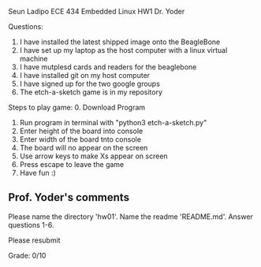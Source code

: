 Seun Ladipo 
ECE 434 Embedded Linux HW1
Dr. Yoder

Questions:
1. I have installed the latest shipped image onto the BeagleBone
2. I have set up my laptop as the host computer with a linux virtual machine
3. I have mutplesd cards and readers for the beaglebone
4. I have installed git on my host computer
5. I have signed up for the two google groups
6. The etch-a-sketch game is in my repository

Steps to play game:
0. Download Program
1. Run program in terminal with "python3 etch-a-sketch.py"
2. Enter height of the board into console
3. Enter width of the board tnto console
4. The board will no appear on the screen
5. Use arrow keys to  make Xs appear on screen 
6. Press escape to leave the game
7. Have fun :)

## Prof. Yoder's comments

Please name the directory 'hw01'.  Name the readme 'README.md'.
Answer questions 1-6.

Please resubmit

Grade:  0/10
